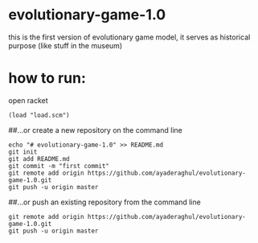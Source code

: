 # evolutionary-game-1.0

this is the first version of evolutionary game model, it serves as historical purpose (like stuff in the museum)

# how to run:

open racket

```
(load "load.scm")
```

##…or create a new repository on the command line

```
echo "# evolutionary-game-1.0" >> README.md
git init
git add README.md
git commit -m "first commit"
git remote add origin https://github.com/ayaderaghul/evolutionary-game-1.0.git
git push -u origin master
```

##…or push an existing repository from the command line

```
git remote add origin https://github.com/ayaderaghul/evolutionary-game-1.0.git
git push -u origin master
```
